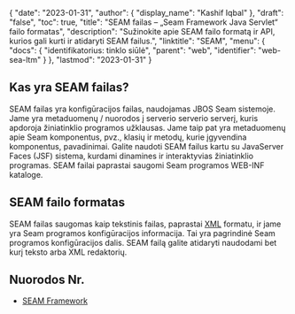 {
  "date": "2023-01-31",
  "author": {
    "display_name": "Kashif Iqbal"
},
  "draft": "false",
  "toc": true,
  "title": "SEAM failas – „Seam Framework Java Servlet“ failo formatas",
  "description": "Sužinokite apie SEAM failo formatą ir API, kurios gali kurti ir atidaryti SEAM failus.",
  "linktitle": "SEAM",
  "menu": {
    "docs": {
"identifikatorius: tinklo siūlė",
      "parent": "web",
      "identifier": "web-sea-ltm"
}
},
  "lastmod": "2023-01-31"
}

## Kas yra SEAM failas?

SEAM failas yra konfigūracijos failas, naudojamas JBOS Seam sistemoje. Jame yra metaduomenų / nuorodos į serverio serverio serverį, kuris apdoroja žiniatinklio programos užklausas. Jame taip pat yra metaduomenų apie Seam komponentus, pvz., klasių ir metodų, kurie įgyvendina komponentus, pavadinimai. Galite naudoti SEAM failus kartu su JavaServer Faces (JSF) sistema, kurdami dinamines ir interaktyvias žiniatinklio programas. SEAM failai paprastai saugomi Seam programos WEB-INF kataloge.

## SEAM failo formatas

SEAM failas saugomas kaip tekstinis failas, paprastai [XML](/web/xml/) formatu, ir jame yra Seam programos konfigūracijos informacija. Tai yra pagrindinė Seam programos konfigūracijos dalis. SEAM failą galite atidaryti naudodami bet kurį teksto arba XML redaktorių.

## Nuorodos Nr.

- [SEAM Framework](https://www.seamframework.org/)

